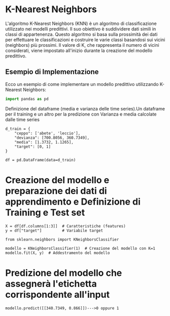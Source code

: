 # K-Nearest Neighbors

L'algoritmo K-Nearest Neighbors (KNN) è un algoritmo di classificazione utilizzato nei modelli predittivi. Il suo obiettivo è suddividere dati simili in classi di appartenenza. Questo algoritmo si basa sulla prossimità dei dati per effettuare le classificazioni e costruire le varie classi basandosi sui vicini (neighbors) più prossimi. Il valore di K, che rappresenta il numero di vicini considerati, viene impostato all'inizio durante la creazione del modello predittivo.

## Esempio di Implementazione
Ecco un esempio di come implementare un modello predittivo utilizzando K-Nearest Neighbors:

```python
import pandas as pd
```
Definizione del dataframe (media e varianza delle time series).Un dataframe per il training e un altro per la predizione con Varianza e media calcolate dalle time series
```
d_train = {
    "ceppo": ['abete', 'leccio'],
    "devianza": [700.8056, 360.7349],
    "media": [1.3732, 1.1265],
    "target": [0, 1]
}

df = pd.DataFrame(data=d_train)
```
# Creazione del modello e preparazione dei dati di apprendimento e Definizione di Training e Test set
```
X = df[df.columns[1:3]]  # Caratteristiche (features)
y = df["target"]         # Variabile target

from sklearn.neighbors import KNeighborsClassifier

modello = KNeighborsClassifier(1)  # Creazione del modello con K=1
modello.fit(X, y)  # Addestramento del modello
```
# Predizione del modello che assegnerà l'etichetta corrispondente all'input 
```
modello.predict([[340.7349, 0.866]])--->0 oppure 1
